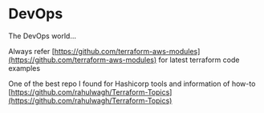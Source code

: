 # DevOps

The DevOps world...

Always refer [https://github.com/terraform-aws-modules](https://github.com/terraform-aws-modules) for latest terraform code examples

One of the best repo I found for Hashicorp tools and information of how-to [https://github.com/rahulwagh/Terraform-Topics](https://github.com/rahulwagh/Terraform-Topics)